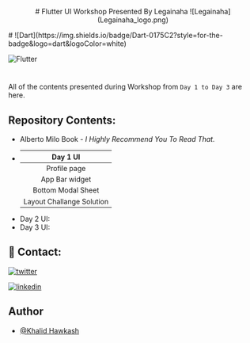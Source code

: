 <p align="center">
# Flutter UI Workshop Presented By Legainaha
![Legainaha](Legainaha_logo.png)
</p>
#
![Dart](https://img.shields.io/badge/Dart-0175C2?style=for-the-badge&logo=dart&logoColor=white)

![Flutter](https://img.shields.io/badge/Flutter-02569B?style=for-the-badge&logo=flutter&logoColor=white)
#
All of the contents presented during Workshop from `Day 1 to Day 3` are here.

## Repository Contents:

- Alberto Milo Book - *I Highly Recommend You To Read That.*
- | Day 1 UI |
  |:---:|  
    |Profile page|
    |App Bar widget|
    |Bottom Modal Sheet|
    |Layout Challange Solution|
- Day 2 UI:
- Day 3 UI:


## 📱 Contact:
[![twitter](https://img.shields.io/badge/twitter-1DA1F2?style=for-the-badge&logo=twitter&logoColor=white)](https://twitter.com/KhaledHokash)

[![linkedin](https://img.shields.io/badge/LinkedIn-0077B5?style=for-the-badge&logo=linkedin&logoColor=white)](https://www.linkedin.com/in/khalid-hawkash-67aa87269/)



## Author

- [@Khalid Hawkash]()
